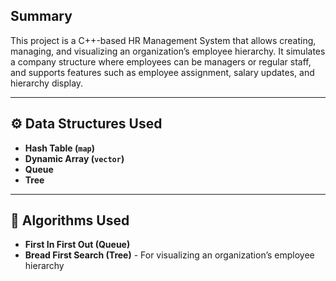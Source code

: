 ## Summary  
This project is a C++-based HR Management System that allows creating, managing, and visualizing an organization’s employee hierarchy. It simulates a company structure where employees can be managers or regular staff, and supports features such as employee assignment, salary updates, and hierarchy display.

---

## ⚙️ Data Structures Used
- **Hash Table (`map`)**
- **Dynamic Array (`vector`)**
- **Queue**
- **Tree**
---

## 🔄 Algorithms Used
- **First In First Out (Queue)**
- **Bread First Search (Tree)** - For visualizing an organization’s employee hierarchy

